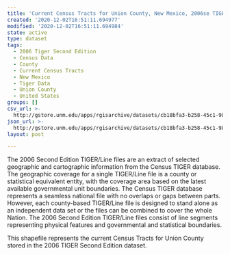 ```yaml
---
title: 'Current Census Tracts for Union County, New Mexico, 2006se TIGER'
created: '2020-12-02T16:51:11.694977'
modified: '2020-12-02T16:51:11.694984'
state: active
type: dataset
tags:
  - 2006 Tiger Second Edition
  - Census Data
  - County
  - Current Census Tracts
  - New Mexico
  - Tiger Data
  - Union County
  - United States
groups: []
csv_url: >-
  http://gstore.unm.edu/apps/rgisarchive/datasets/cb18bfa3-b258-45c1-98f9-283029f98f79/tgr2006se_unio_trtcu.derived.csv
json_url: >-
  http://gstore.unm.edu/apps/rgisarchive/datasets/cb18bfa3-b258-45c1-98f9-283029f98f79/tgr2006se_unio_trtcu.derived.json
layout: post

---
```

The 2006 Second Edition TIGER/Line files are an extract of selected geographic and cartographic information from the Census TIGER database.  The geographic coverage for a single TIGER/Line file is a county or statistical equivalent entity, with the coverage area based on the latest available governmental unit boundaries. The Census TIGER database represents a seamless national file with no overlaps or gaps between parts.  However, each county-based TIGER/Line file is designed to stand alone as an independent data set or the files can be combined to cover the whole Nation.  The 2006 Second Edition  TIGER/Line files consist of line segments representing physical features and governmental and statistical boundaries.  

This shapefile represents the current Census Tracts for Union County stored in the 2006 TIGER Second Edition dataset.
